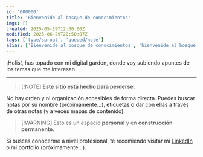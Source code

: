```yaml
---
id: '000000'
title: 'Bienvenide al bosque de conocimientos'
imgs: []
created: 2025-05-19T12:00:00Z
modified: 2025-06-29T20:50:07Z
tags: ['type/sprout', 'queued/note']
alias: ['Bienvenide al bosque de conocimientos', 'bienvenide al bosque de conocimientos']
---
```


¡Holis!, has topado con mi digital garden, donde voy subiendo apuntes de los temas que me interesan.

---

> [!NOTE] **Este sitio está hecho para perderse.**

No hay orden y ni organización accesibles de forma directa. Puedes buscar notas por su nombre (próximamente...), etiquetas o dar con ellas a través de otras notas (y a veces mapas de contenido).

> [!WARNING] Esto es un espacio **personal** y en **construcción permanente**.

Si buscas conocerme a nivel profesional, te recomiendo visitar mi [LinkedIn](www.linkedin.com/in/pablobugarincamara) o mi portfolio (próximamente...).
